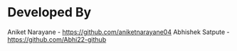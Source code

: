 # Developed By

Aniket Narayane - https://github.com/aniketnarayane04
Abhishek Satpute - https://github.com/Abhi22-github
